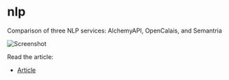 nlp
===

Comparison of three NLP services: AlchemyAPI, OpenCalais, and Semantria

![Screenshot](http://www.codeproject.com/KB/ThirdParty-Reviews/801577/screenshot-small.png)

Read the article: 
- [Article]

[Article]: http://www.codeproject.com/Articles/801577/A-Review-of-Three-Natural-Language-Processors-Alch
